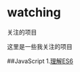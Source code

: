 # watching
关注的项目

这里是一些我关注的项目

##JavaScript
1.[理解ES6](https://github.com/lenville/understandinges6)
